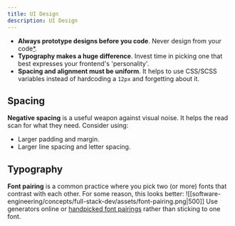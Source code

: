 ```yaml
---
title: UI Design
description: UI Design
---
```


- **Always prototype designs before you code**. Never design from your code[\*](https://www.toptal.com/front-end/front-end-design-principles).
- **Typography makes a huge difference**. Invest time in picking one that best expresses your frontend's 'personality'.
- **Spacing and alignment must be uniform**. It helps to use CSS/SCSS variables instead of hardcoding a `12px` and forgetting about it.

## Spacing

**Negative spacing** is a useful weapon against visual noise. It helps the read scan for what they need. Consider using:
- Larger padding and margin.
- Larger line spacing and letter spacing.

## Typography

**Font pairing** is a common practice where you pick two (or more) fonts that contrast with each other. For some reason, this looks better:
![[software-engineering/concepts/full-stack-dev/assets/font-pairing.png|500]]
Use generators online or [handpicked font pairings](https://www.fontpair.co/) rather than sticking to one font.
